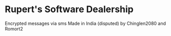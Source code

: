 # Rupert's Software Dealership
Encrypted messages via sms
Made in India (disputed) by Chinglen2080 and Romort2 
